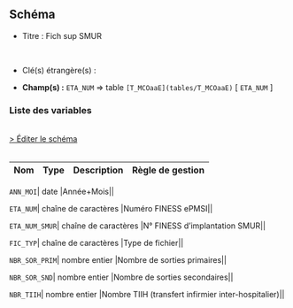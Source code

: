 ## Schéma


- Titre : Fich sup SMUR
<br />



- Clé(s) étrangère(s) : <br />

- **Champ(s) :** `ETA_NUM`
  => table `[T_MCOaaE](tables/T_MCOaaE)` [ `ETA_NUM` ]<br />

 
### Liste des variables
<br />
<div>
    <a href="https://gitlab.com/healthdatahub/applications-du-hdh/schema-snds/-/tree/master/schemas/PMSI MCO/T_MCOaaSUP_SMUR.json"
       target="_blank" rel="noopener noreferrer">> Éditer le schéma</a>
</div>
<br />

Nom | Type | Description | Règle de gestion
-|-|-|-



`ANN_MOI`| date |Année+Mois||

`ETA_NUM`| chaîne de caractères |Numéro FINESS ePMSI||

`ETA_NUM_SMUR`| chaîne de caractères |N° FINESS d’implantation SMUR||

`FIC_TYP`| chaîne de caractères |Type de fichier||

`NBR_SOR_PRIM`| nombre entier |Nombre de sorties primaires||

`NBR_SOR_SND`| nombre entier |Nombre de sorties secondaires||

`NBR_TIIH`| nombre entier |Nombre TIIH (transfert infirmier inter-hospitalier)||
